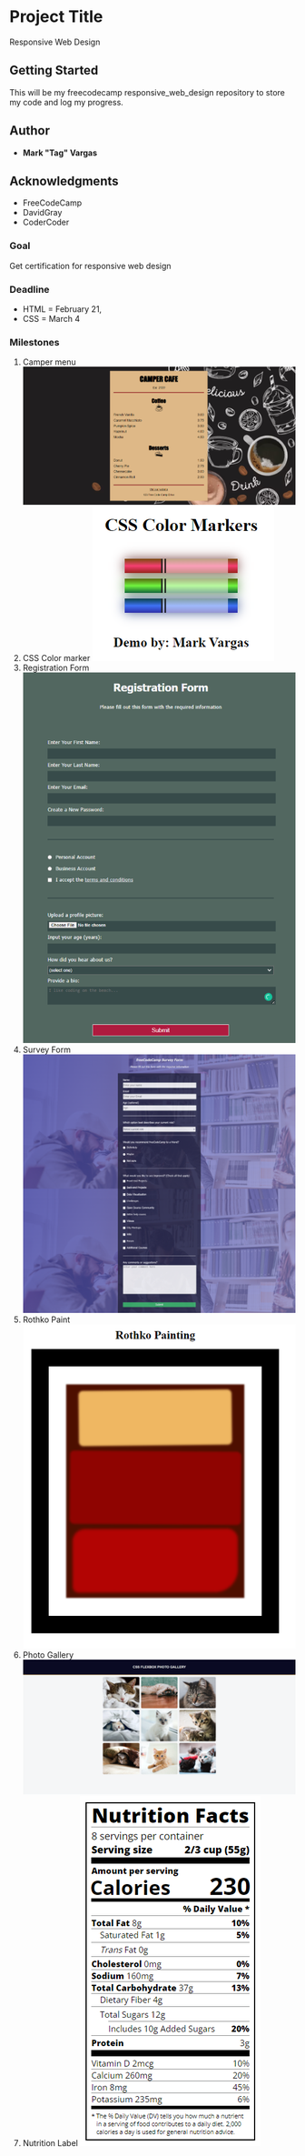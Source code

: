 # Project Title

Responsive Web Design

## Getting Started

This will be my freecodecamp responsive_web_design repository to store my code and log my progress.

## Author

- **Mark "Tag" Vargas**

## Acknowledgments

- FreeCodeCamp
- DavidGray
- CoderCoder

### Goal

Get certification for responsive web design

### Deadline

- HTML = February 21,
- CSS = March 4

### Milestones

1. Camper menu
   ![Camper menu](img/camper_menu.png)
2. CSS Color marker
   ![Color marker](img/CSS_color_markers.png)
3. Registration Form
   ![Registration Form](img/registration_form.png)
4. Survey Form
   ![Survey Form](img/survey_form.png)
5. Rothko Paint
   ![Rothko Paint](img/rothko.png)
6. Photo Gallery
   ![Photo Gallery](/img/photo-gallery.png)
7. Nutrition Label
   ![Nutrition Label](img/nutrition_label.png)
